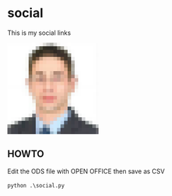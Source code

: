 # social

This is my social links

![SOCIALLINKS](public/nazimboudeffa.png)

## HOWTO

Edit the ODS file with OPEN OFFICE then save as CSV

`python .\social.py`